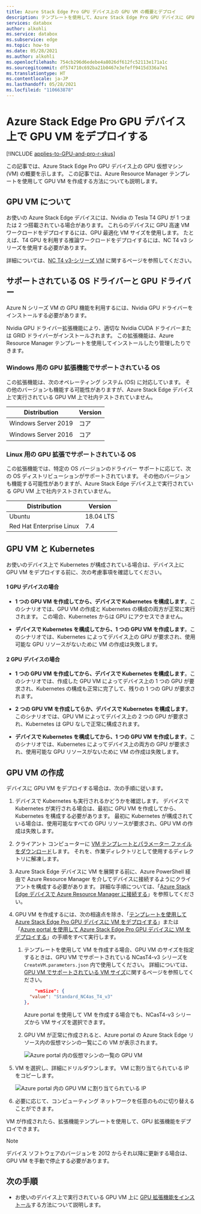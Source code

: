 ```yaml
---
title: Azure Stack Edge Pro GPU デバイス上の GPU VM の概要とデプロイ
description: テンプレートを使用して、Azure Stack Edge Pro GPU デバイスに GPU 仮想マシン (VM) を作成し、管理する方法について説明します。
services: databox
author: alkohli
ms.service: databox
ms.subservice: edge
ms.topic: how-to
ms.date: 05/28/2021
ms.author: alkohli
ms.openlocfilehash: 754cb296d6edebe4a8026df612fc52113e171a1c
ms.sourcegitcommit: df574710c692ba21b0467e3efeff9415d336a7e1
ms.translationtype: HT
ms.contentlocale: ja-JP
ms.lasthandoff: 05/28/2021
ms.locfileid: "110663878"
---
```

# <a name="deploy-gpu-vms-on-your-azure-stack-edge-pro-gpu-device"></a>Azure Stack Edge Pro GPU デバイス上で GPU VM をデプロイする

[!INCLUDE [applies-to-GPU-and-pro-r-skus](../../includes/azure-stack-edge-applies-to-gpu-pro-r-sku.md)]

この記事では、Azure Stack Edge Pro GPU デバイス上の GPU 仮想マシン (VM) の概要を示します。 この記事では、Azure Resource Manager テンプレートを使用して GPU VM を作成する方法についても説明します。 


## <a name="about-gpu-vms"></a>GPU VM について

お使いの Azure Stack Edge デバイスには、Nvidia の Tesla T4 GPU が 1 つまたは 2 つ搭載されている場合があります。 これらのデバイスに GPU 高速 VM ワークロードをデプロイするには、GPU 最適化 VM サイズを使用します。 たとえば、T4 GPU を利用する推論ワークロードをデプロイするには、NC T4 v3 シリーズを使用する必要があります。 

詳細については、[NC T4 v3-シリーズ VM](../virtual-machines/nct4-v3-series.md) に関するページを参照してください。

## <a name="supported-os-and-gpu-drivers"></a>サポートされている OS ドライバーと GPU ドライバー 

Azure N シリーズ VM の GPU 機能を利用するには、Nvidia GPU ドライバーをインストールする必要があります。 

Nvidia GPU ドライバー拡張機能により、適切な Nvidia CUDA ドライバーまたは GRID ドライバーがインストールされます。 この拡張機能は、Azure Resource Manager テンプレートを使用してインストールしたり管理したりできます。

### <a name="supported-os-for-gpu-extension-for-windows"></a>Windows 用の GPU 拡張機能でサポートされている OS

この拡張機能は、次のオペレーティング システム (OS) に対応しています。 その他のバージョンも機能する可能性がありますが、Azure Stack Edge デバイス上で実行されている GPU VM 上で社内テストされていません。

| Distribution | Version |
|---|---|
| Windows Server 2019 | コア |
| Windows Server 2016 | コア |

### <a name="supported-os-for-gpu-extension-for-linux"></a>Linux 用の GPU 拡張でサポートされている OS

この拡張機能では、特定の OS バージョンのドライバー サポートに応じて、次の OS ディストリビューションがサポートされています。 その他のバージョンも機能する可能性がありますが、Azure Stack Edge デバイス上で実行されている GPU VM 上で社内テストされていません。


| Distribution | Version |
|---|---|
| Ubuntu | 18.04 LTS |
| Red Hat Enterprise Linux | 7.4 |


## <a name="gpu-vms-and-kubernetes"></a>GPU VM と Kubernetes

お使いのデバイス上で Kubernetes が構成されている場合は、デバイス上に GPU VM をデプロイする前に、次の考慮事項を確認してください。

#### <a name="for-1-gpu-device"></a>1 GPU デバイスの場合 

- **1 つの GPU VM を作成してから、デバイスで Kubernetes を構成します**。このシナリオでは、GPU VM の作成と Kubernetes の構成の両方が正常に実行されます。 この場合、Kubernetes からは GPU にアクセスできません。

- **デバイスで Kubernetes を構成してから、1 つの GPU VM を作成します**。このシナリオでは、Kubernetes によってデバイス上の GPU が要求され、使用可能な GPU リソースがないために VM の作成は失敗します。

#### <a name="for-2-gpu-device"></a>2 GPU デバイスの場合

- **1 つの GPU VM を作成してから、デバイスで Kubernetes を構成します**。このシナリオでは、作成した GPU VM によってデバイス上の 1 つの GPU が要求され、Kubernetes の構成も正常に完了して、残りの 1 つの GPU が要求されます。 

- **2 つの GPU VM を作成してらか、デバイスで Kubernetes を構成します**。このシナリオでは、GPU VM によってデバイス上の 2 つの GPU が要求され、Kubernetes は GPU なしで正常に構成されます。 

- **デバイスで Kubernetes を構成してから、1 つの GPU VM を作成します**。このシナリオでは、Kubernetes によってデバイス上の両方の GPU が要求され、使用可能な GPU リソースがないために VM の作成は失敗します。

<!--Li indicated that this is fixed. If you have GPU VMs running on your device and Kubernetes is also configured, then anytime the VM is deallocated (when you stop or remove a VM using Stop-AzureRmVM or Remove-AzureRmVM), there is a risk that the Kubernetes cluster will claim all the GPUs available on the device. In such an instance, you will not be able to restart the GPU VMs deployed on your device or create GPU VMs. -->


## <a name="create-gpu-vms"></a>GPU VM の作成

デバイスに GPU VM をデプロイする場合は、次の手順に従います。

1. デバイスで Kubernetes も実行されるかどうかを確認します。 デバイスで Kubernetes が実行される場合は、最初に GPU VM を作成してから、Kubernetes を構成する必要があります。 最初に Kubernetes が構成されている場合は、使用可能なすべての GPU リソースが要求され、GPU VM の作成は失敗します。

1. クライアント コンピューターに [VM テンプレートとパラメーター ファイルをダウンロード](https://aka.ms/ase-vm-templates)します。 それを、作業ディレクトリとして使用するディレクトリに解凍します。

1. Azure Stack Edge デバイスに VM を展開する前に、Azure PowerShell 経由で Azure Resource Manager を介してデバイスに接続するようにクライアントを構成する必要があります。 詳細な手順については、「[Azure Stack Edge デバイスで Azure Resource Manager に接続する](azure-stack-edge-gpu-connect-resource-manager.md)」を参照してください。

1. GPU VM を作成するには、次の相違点を除き、「[テンプレートを使用して Azure Stack Edge Pro GPU デバイスに VM をデプロイする](azure-stack-edge-gpu-deploy-virtual-machine-templates.md)」または「[Azure portal を使用して Azure Stack Edge Pro GPU デバイスに VM をデプロイする](azure-stack-edge-gpu-deploy-virtual-machine-portal.md)」の手順をすべて実行します。 

            
    1. テンプレートを使用して VM を作成する場合、GPU VM のサイズを指定するときは、GPU VM でサポートされている NCasT4-v3 シリーズを `CreateVM.parameters.json` 内で使用してください。 詳細については、[GPU VM でサポートされている VM サイズ](azure-stack-edge-gpu-virtual-machine-sizes.md#ncast4_v3-series-preview)に関するページを参照してください。

        ```json
            "vmSize": {
          "value": "Standard_NC4as_T4_v3"
        },
        ```
        Azure portal を使用して VM を作成する場合でも、NCasT4-v3 シリーズから VM サイズを選択できます。

    1. GPU VM が正常に作成されると、Azure portal の Azure Stack Edge リソース内の仮想マシンの一覧にこの VM が表示されます。

        ![Azure portal 内の仮想マシンの一覧の GPU VM](media/azure-stack-edge-gpu-deploy-gpu-virtual-machine/list-virtual-machine-1.png)

1. VM を選択し、詳細にドリルダウンします。 VM に割り当てられている IP をコピーします。

    ![Azure portal 内の GPU VM に割り当てられている IP](media/azure-stack-edge-gpu-deploy-gpu-virtual-machine/get-ip-gpu-virtual-machine-1.png)

1. 必要に応じて、コンピューティング ネットワークを任意のものに切り替えることができます。 


VM が作成されたら、拡張機能テンプレートを使用して、GPU 拡張機能をデプロイできます。


> [!NOTE]
> デバイス ソフトウェアのバージョンを 2012 からそれ以降に更新する場合は、GPU VM を手動で停止する必要があります。



## <a name="next-steps"></a>次の手順

- お使いのデバイス上で実行されている GPU VM 上に [GPU 拡張機能をインストール](azure-stack-edge-gpu-deploy-virtual-machine-install-gpu-extension.md)する方法について説明します。
